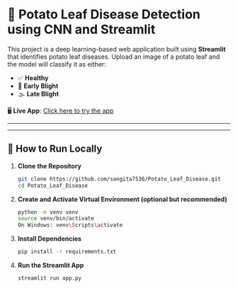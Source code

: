# 🍃 Potato Leaf Disease Detection using CNN and Streamlit

This project is a deep learning-based web application built using **Streamlit** that identifies potato leaf diseases. Upload an image of a potato leaf and the model will classify it as either:

- ✅ **Healthy**
- 🌿 **Early Blight**
- 🌫️ **Late Blight**

🖥️ **Live App**: [Click here to try the app](https://s6efiotuhsc7uhyadoptnj.streamlit.app/)

---

---

## 🚀 How to Run Locally

1. **Clone the Repository**
   ```bash
   git clone https://github.com/sangita7536/Potato_Leaf_Disease.git
   cd Potato_Leaf_Disease
2. **Create and Activate Virtual Environment (optional but recommended)**
   ```bash
   python -m venv venv
   source venv/bin/activate
   On Windows: venv\Scripts\activate
4. **Install Dependencies**
   ```bash
   pip install -r requirements.txt

5. **Run the Streamlit App**
   ```bash
   streamlit run app.py




